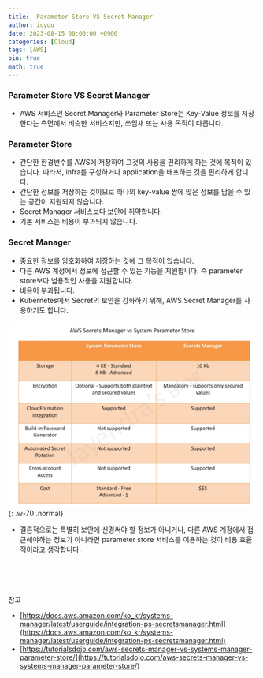 ```yaml
---
title:  Parameter Store VS Secret Manager
author: icyou
date: 2023-08-15 00:00:00 +0900
categories: [Cloud]
tags: [AWS]
pin: true
math: true
---
```


###  Parameter Store VS Secret Manager
- AWS 서비스인 Secret Manager와 Parameter Store는 Key-Value 정보를 저장한다는 측면에서 비슷한 서비스지만, 쓰임새 또는 사용 목적이 다릅니다.

### Parameter Store
- 간단한 환경변수를 AWS에 저장하여 그것의 사용을 편리하게 하는 것에 목적이 있습니다. 따라서, infra를 구성하거나 application을 배포하는 것을 편리하게 합니다.
- 간단한 정보를 저장하는 것이므로 하나의 key-value 쌍에 많은 정보를 담을 수 있는 공간이 지원되지 않습니다.
- Secret Manager 서비스보다 보안에 취약합니다.
- 기본 서비스는 비용이 부과되지 않습니다.  

### Secret Manager
- 중요한 정보를 암호화하여 저장하는 것에 그 목적이 있습니다.
- 다른 AWS 계정에서 정보에 접근할 수 있는 기능을 지원합니다. 즉 parameter store보다 범용적인 사용을 지원합니다.
- 비용이 부과됩니다.  
- Kubernetes에서 Secret의 보안을 강화하기 위해, AWS Secret Manager를 사용하기도 합니다.

![Desktop View](/assets/img/posts/20230815/AWS-Secrets-Manager-vs-Systems-Parameter-Store.jpg){: .w-70 .normal}


* 결론적으로는 특별히 보안에 신경써야 할 정보가 아니거나, 다른 AWS 계정에서 접근해야하는 정보가 아니라면 parameter store 서비스를 이용하는 것이 비용 효율적이라고 생각합니다.


<br/><br/><br/><br/>
참고  
- [https://docs.aws.amazon.com/ko_kr/systems-manager/latest/userguide/integration-ps-secretsmanager.html](https://docs.aws.amazon.com/ko_kr/systems-manager/latest/userguide/integration-ps-secretsmanager.html)
- [https://tutorialsdojo.com/aws-secrets-manager-vs-systems-manager-parameter-store/](https://tutorialsdojo.com/aws-secrets-manager-vs-systems-manager-parameter-store/)